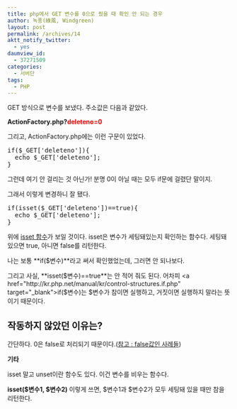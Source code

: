 ```yaml
---
title: php에서 GET 변수를 0으로 줬을 때 확인 안 되는 경우
author: 녹풍(綠風, Windgreen)
layout: post
permalink: /archives/14
aktt_notify_twitter:
  - yes
daumview_id:
  - 37271509
categories:
  - 서버단
tags:
  - PHP
---
```

GET 방식으로 변수를 보냈다. 주소값은 다음과 같았다.

**ActionFactory.php?<span style="color: rgb(255, 0, 0);"><font class="Apple-style-span">deleteno=0</font></span>**

그리고, ActionFactory.php에는 이런 구문이 있었다.

<pre class="brush: php;" title="code">if($_GET[&#039;deleteno&#039;]){
  echo $_GET[&#039;deleteno&#039;];
}</pre>

그런데 여기 안 걸리는 것 아닌가! 분명 0이 아닐 때는 모두 if문에 걸렸단 말이지.

그래서 이렇게 변경하니 잘 됐다.

<pre title="code" class="brush: php;">if(isset($_GET[&#039;deleteno&#039;])==true){
  echo $_GET[&#039;deleteno&#039;];
}</pre>

위에 <a href="http://kr.php.net/isset" target="_blank">isset 함수</a>가 보일 것이다. isset은 변수가 세팅돼있는지 확인하는 함수다. 세팅돼 있으면 true, 아니면 false를 리턴한다.

나는 보통 **if($변수)**라고 써서 확인했었는데, 그러면 안 되나보다.

그리고 사실, **isset($변수)==true**는 안 적어 줘도 된다. 어차피 <a href="http://kr.php.net/manual/kr/control-structures.if.php" target="_blank">if($변수)는 $변수가 참이면 실행하고, 거짓이면 실행하지 말라는 뜻</a>이기 때문이다.

## 작동하지 않았던 이유는?

간단하다. 0은 false로 처리되기 때문이다.(<a href="http://kr.php.net/manual/kr/language.types.boolean.php#language.types.boolean.casting" target="_blank">참고 : false값인 사례들</a>)

**기타**

isset 말고 unset이란 함수도 있다. 이건 변수를 비우는 함수다.

**isset($변수1, $변수2)** 이렇게 쓰면, $변수1과 $변수2가 모두 세팅돼 있을 때만 참을 리턴한다.